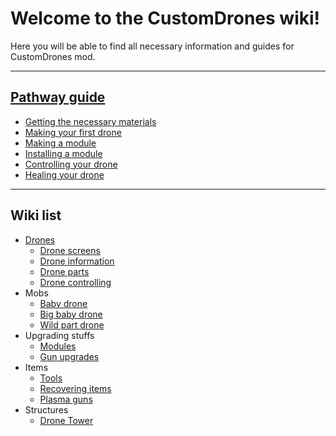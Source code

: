 # Welcome to the CustomDrones wiki!

Here you will be able to find all necessary information and guides for CustomDrones mod.

---

## [Pathway guide](https://github.com/WilliamEz/CustomDrones/wiki/Pathway-guide)
* [Getting the necessary materials](https://github.com/WilliamEz/CustomDrones/wiki/Pathway-guide#getting-the-necessary-materials)
* [Making your first drone](https://github.com/WilliamEz/CustomDrones/wiki/Pathway-guide#making-your-first-drone)
* [Making a module](https://github.com/WilliamEz/CustomDrones/wiki/Pathway-guide#making-a-module)
* [Installing a module](https://github.com/WilliamEz/CustomDrones/wiki/Pathway-guide#installing-a-module)
* [Controlling your drone](https://github.com/WilliamEz/CustomDrones/wiki/Pathway-guide#controlling-your-drone)
* [Healing your drone](https://github.com/WilliamEz/CustomDrones/wiki/Pathway-guide#healing-your-drone)

---

## Wiki list
* [Drones](https://github.com/WilliamEz/CustomDrones/wiki/Drone)
    * [Drone screens](https://github.com/WilliamEz/CustomDrones/wiki/Drone#drone-screens)
    * [Drone information](https://github.com/WilliamEz/CustomDrones/wiki/Drone#drone-information)
    * [Drone parts](https://github.com/WilliamEz/CustomDrones/wiki/Drone-parts)
    * [Drone controlling](https://github.com/WilliamEz/CustomDrones/wiki/Drone-controlling)
* Mobs
    * [Baby drone](https://github.com/WilliamEz/CustomDrones/wiki/Baby-drone)
    * [Big baby drone](https://github.com/WilliamEz/CustomDrones/wiki/Big-baby-drone)
    * [Wild part drone](https://github.com/WilliamEz/CustomDrones/wiki/Wild-part-drone)
* Upgrading stuffs 
    * [Modules](https://github.com/WilliamEz/CustomDrones/wiki/Modules)
    * [Gun upgrades](https://github.com/WilliamEz/CustomDrones/wiki/Gun-upgrades)
* Items
    * [Tools](https://github.com/WilliamEz/CustomDrones/wiki/Tools)
    * [Recovering items](https://github.com/WilliamEz/CustomDrones/wiki/Recovering-items)
    * [Plasma guns](https://github.com/WilliamEz/CustomDrones/wiki/Plasma-guns)
* Structures
    * [Drone Tower](https://github.com/WilliamEz/CustomDrones/wiki/Drone-Tower)